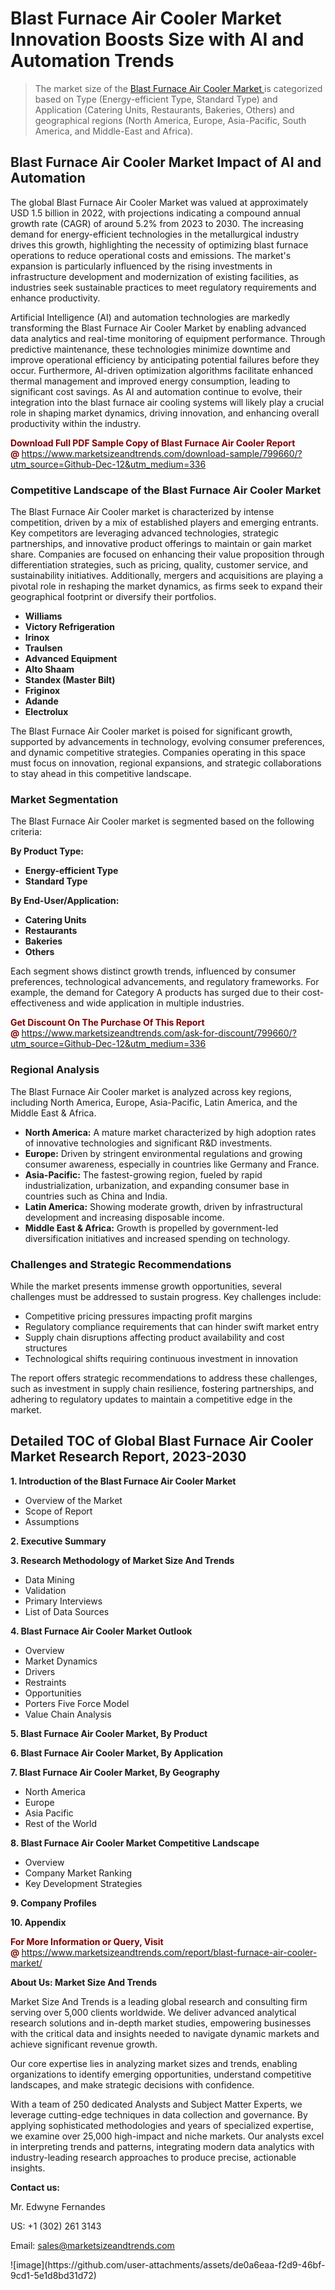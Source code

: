 <H1>Blast Furnace Air Cooler Market Innovation Boosts Size with AI and Automation Trends</H1><blockquote><p>The market size of the <a href="https://www.marketsizeandtrends.com/download-sample/799660/?utm_source=Github-Dec-12&amp;utm_medium=336" target="_blank">Blast Furnace Air Cooler Market </a>is categorized based on Type (Energy-efficient Type, Standard Type) and Application (Catering Units, Restaurants, Bakeries, Others) and geographical regions (North America, Europe, Asia-Pacific, South America, and Middle-East and Africa).</p></blockquote><p><h2>Blast Furnace Air Cooler Market Impact of AI and Automation</h2><p>The global Blast Furnace Air Cooler Market was valued at approximately USD 1.5 billion in 2022, with projections indicating a compound annual growth rate (CAGR) of around 5.2% from 2023 to 2030. The increasing demand for energy-efficient technologies in the metallurgical industry drives this growth, highlighting the necessity of optimizing blast furnace operations to reduce operational costs and emissions. The market's expansion is particularly influenced by the rising investments in infrastructure development and modernization of existing facilities, as industries seek sustainable practices to meet regulatory requirements and enhance productivity.</p><p>Artificial Intelligence (AI) and automation technologies are markedly transforming the Blast Furnace Air Cooler Market by enabling advanced data analytics and real-time monitoring of equipment performance. Through predictive maintenance, these technologies minimize downtime and improve operational efficiency by anticipating potential failures before they occur. Furthermore, AI-driven optimization algorithms facilitate enhanced thermal management and improved energy consumption, leading to significant cost savings. As AI and automation continue to evolve, their integration into the blast furnace air cooling systems will likely play a crucial role in shaping market dynamics, driving innovation, and enhancing overall productivity within the industry.</p></p><p><strong><span style="color: #800000;">Download Full PDF Sample Copy of Blast Furnace Air Cooler Report @</span>&nbsp;</strong><a href="https://www.marketsizeandtrends.com/download-sample/799660/?utm_source=Github-Dec-12&amp;utm_medium=336">https://www.marketsizeandtrends.com/download-sample/799660/?utm_source=Github-Dec-12&amp;utm_medium=336</a></p><h3>Competitive Landscape of the Blast Furnace Air Cooler Market</h3><p>The Blast Furnace Air Cooler market is characterized by intense competition, driven by a mix of established players and emerging entrants. Key competitors are leveraging advanced technologies, strategic partnerships, and innovative product offerings to maintain or gain market share. Companies are focused on enhancing their value proposition through differentiation strategies, such as pricing, quality, customer service, and sustainability initiatives. Additionally, mergers and acquisitions are playing a pivotal role in reshaping the market dynamics, as firms seek to expand their geographical footprint or diversify their portfolios.</p><p><strong><p><ul><li>Williams </li><li> Victory Refrigeration </li><li> Irinox </li><li> Traulsen </li><li> Advanced Equipment </li><li> Alto Shaam </li><li> Standex (Master Bilt) </li><li> Friginox </li><li> Adande </li><li> Electrolux</p></li></ul></p></strong></p><p>The Blast Furnace Air Cooler market is poised for significant growth, supported by advancements in technology, evolving consumer preferences, and dynamic competitive strategies. Companies operating in this space must focus on innovation, regional expansions, and strategic collaborations to stay ahead in this competitive landscape.</p><h3>Market Segmentation</h3><p>The Blast Furnace Air Cooler market is segmented based on the following criteria:</p><p><strong>By Product Type:</strong></p><p><strong><p><ul><li>Energy-efficient Type </li><li> Standard Type</p></li></ul></p></strong></p><p><strong>By End-User/Application:</strong></p><p><strong><p><ul><li>Catering Units </li><li> Restaurants </li><li> Bakeries </li><li> Others</p></li></ul></p></strong></p><p>Each segment shows distinct growth trends, influenced by consumer preferences, technological advancements, and regulatory frameworks. For example, the demand for Category A products has surged due to their cost-effectiveness and wide application in multiple industries.</p><p><strong><span style="color: #800000;">Get Discount On The Purchase Of This Report @&nbsp;</span></strong><a href="https://www.marketsizeandtrends.com/ask-for-discount/799660/?utm_source=Github-Dec-12&amp;utm_medium=336">https://www.marketsizeandtrends.com/ask-for-discount/799660/?utm_source=Github-Dec-12&amp;utm_medium=336</a></p><h3>Regional Analysis</h3><p>The Blast Furnace Air Cooler market is analyzed across key regions, including North America, Europe, Asia-Pacific, Latin America, and the Middle East &amp; Africa.</p><ul><li><strong>North America:</strong> A mature market characterized by high adoption rates of innovative technologies and significant R&amp;D investments.</li><li><strong>Europe:</strong> Driven by stringent environmental regulations and growing consumer awareness, especially in countries like Germany and France.</li><li><strong>Asia-Pacific:</strong> The fastest-growing region, fueled by rapid industrialization, urbanization, and expanding consumer base in countries such as China and India.</li><li><strong>Latin America:</strong> Showing moderate growth, driven by infrastructural development and increasing disposable income.</li><li><strong>Middle East &amp; Africa:</strong> Growth is propelled by government-led diversification initiatives and increased spending on technology.</li></ul><h3>Challenges and Strategic Recommendations</h3><p>While the market presents immense growth opportunities, several challenges must be addressed to sustain progress. Key challenges include:</p><ul><li>Competitive pricing pressures impacting profit margins</li><li>Regulatory compliance requirements that can hinder swift market entry</li><li>Supply chain disruptions affecting product availability and cost structures</li><li>Technological shifts requiring continuous investment in innovation</li></ul><p>The report offers strategic recommendations to address these challenges, such as investment in supply chain resilience, fostering partnerships, and adhering to regulatory updates to maintain a competitive edge in the market.</p><h2>Detailed TOC of Global Blast Furnace Air Cooler Market Research Report, 2023-2030</h2><p><strong>1. Introduction of the Blast Furnace Air Cooler Market</strong></p><ul><li>Overview of the Market</li><li>Scope of Report</li><li>Assumptions&nbsp;</li></ul><p><strong>2. Executive Summary</strong></p><p><strong>3. Research Methodology of <strong>Market Size And Trends</strong></strong></p><ul><li>Data Mining</li><li>Validation</li><li>Primary Interviews</li><li>List of Data Sources&nbsp;</li></ul><p><strong>4. Blast Furnace Air Cooler Market Outlook</strong></p><ul><li>Overview</li><li>Market Dynamics</li><li>Drivers</li><li>Restraints</li><li>Opportunities</li><li>Porters Five Force Model</li><li>Value Chain Analysis&nbsp;</li></ul><p><strong>5. Blast Furnace Air Cooler Market, By Product</strong></p><p><strong>6. Blast Furnace Air Cooler Market, By Application</strong></p><p><strong>7. Blast Furnace Air Cooler Market, By Geography</strong></p><ul><li>North America</li><li>Europe</li><li>Asia Pacific</li><li>Rest of the World&nbsp;</li></ul><p><strong>8. Blast Furnace Air Cooler Market Competitive Landscape</strong></p><ul><li>Overview</li><li>Company Market Ranking</li><li>Key Development Strategies&nbsp;</li></ul><p><strong>9. Company Profiles</strong></p><p><strong>10. Appendix</strong></p><p><strong><span style="color: #800000;">For More Information or Query, Visit @&nbsp;</span></strong><a href="https://www.marketsizeandtrends.com/report/blast-furnace-air-cooler-market/">https://www.marketsizeandtrends.com/report/blast-furnace-air-cooler-market/</a></p><p></p><p><strong>About Us:&nbsp;Market Size And Trends</strong></p><p>Market Size And Trends&nbsp;is a leading global research and consulting firm serving over 5,000 clients worldwide. We deliver advanced analytical research solutions and in-depth market studies, empowering businesses with the critical data and insights needed to navigate dynamic markets and achieve significant revenue growth.</p><p>Our core expertise lies in analyzing market sizes and trends, enabling organizations to identify emerging opportunities, understand competitive landscapes, and make strategic decisions with confidence.</p><p>With a team of 250 dedicated Analysts and Subject Matter Experts, we leverage cutting-edge techniques in data collection and governance. By applying sophisticated methodologies and years of specialized expertise, we examine over 25,000 high-impact and niche markets. Our analysts excel in interpreting trends and patterns, integrating modern data analytics with industry-leading research approaches to produce precise, actionable insights.</p><p><strong>Contact us:</strong></p><p>Mr. Edwyne Fernandes</p><p>US: +1 (302) 261 3143</p><p>Email: <a href="mailto:sales@marketsizeandtrends.com">sales@marketsizeandtrends.com</a>&nbsp;</p>
![image](https://github.com/user-attachments/assets/de0a6eaa-f2d9-46bf-9cd1-5e1d8bd31d72)
